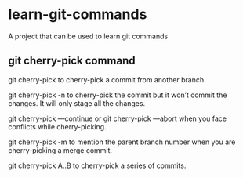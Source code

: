 # learn-git-commands
A project that can be used to learn git commands

## git cherry-pick command
git cherry-pick <commit-hash> to cherry-pick a commit from another branch.

git cherry-pick -n <commit-hash> to cherry-pick the commit but it won’t commit the changes. It will only stage all the changes.

git cherry-pick —continue or git cherry-pick —abort when you face conflicts while cherry-picking.

git cherry-pick -m to mention the parent branch number when you are cherry-picking a merge commit.

git cherry-pick A..B to cherry-pick a series of commits.